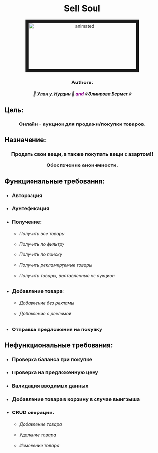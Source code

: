 <div align="center"> 
    <h1> 
        <span style="color:black"> Sell Soul </span> 
    </h1> 
</div>

<p align="center"> 
    <img src="https://n1s1.hsmedia.ru/b8/1d/f0/b81df0d8e7d81e1d3a6a02107bce002c/412x172_0xac120003_12722023061593791495.gif" alt="animated" width="350" height="150" border="10"/> 
</p>

<div align="center"> 
    <h3> Authors: </h3> 
    <h5> 
            <a href="https://github.com/Smile-Bonchichi"> 🖤 Улан у. Нурдин 🖤 </a> 
            <span style="color:darkmagenta"> and </span> 
            <a href="https://github.com/bermetelmirova"> 💀 Элмирова Бермет 💀 </a> 
    </h5> 
</div>

<h2> <span style="color:black"> Цель: </span> </h2>
<h3> 
    <div align="center"> Онлайн - аукцион для продажи/покупки товаров. </div> 
</h3>

<h2> <span style="color:black"> Назначение: </span> </h2> 
<h3> 
    <div align="center"> Продать свои вещи, а также покупать вещи с азартом!! 
        <p> Обоспечение анонимности. </p> 
    </div> 
</h3>

<h2> <span style="color:black"> Функциональные требования: </span> </h2>
<div align="left"> 
    <ul> 
    <h3> <li> Авторзация </li> </h3>
    <h3> <li> Аунтефикация </li> </h3>
    <li> <h3> Получение: </h3>
        <ul> <h6>
                <li> Получить все товары </li> <br>
                <li> Получить по фильтру </li> <br>
                <li> Получить по поиску </li> <br>
                <li> Получить рекламируемые товары </li> <br>
                <li> Получить товары, выставленные на аукцион </li>
        </h6> </ul>
    </li>
    <li> <h3> Добавление товара: </h3>
        <ul> <h6>
                <li> Добавление без рекламы </li> <br>
                <li> Добавление с рекламой </li>
        </h6> </ul>
    </li>
    <h3> <li> Отправка предложения на покупку </li> </h3>
    </ul>
</div>

<h2> <span style="color:black"> Нефункциональные требования: </span> </h2>
<div align="left"> 
    <ul>
        <h3> <li> Проверка баланса при покупке </li> </h3>
        <h3> <li> Проверка на предложенную цену </li> </h3>
        <h3> <li> Валидация вводимых данных </li> </h3>
        <h3> <li> Добавление товара в корзину в случае выигрыша </li> </h3>
        <li> <h3> CRUD операции: </h3>
        <ul> <h6>
                <li> Добавление товара </li> <br>
                <li> Удаление товара </li> <br>
                <li> Изменение товара </li>
        </h6> </ul>
    </li>
    </ul>
</div>
